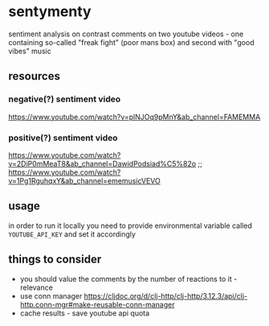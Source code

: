 # sentymenty

sentiment analysis on contrast comments on two youtube videos -
one containing so-called "freak fight" (poor mans box)
and second with "good vibes" music

## resources

### negative(?) sentiment video
https://www.youtube.com/watch?v=plNJOq9pMnY&ab_channel=FAMEMMA
### positive(?) sentiment video
https://www.youtube.com/watch?v=2DiP0mMeaT8&ab_channel=DawidPodsiad%C5%82o
;; https://www.youtube.com/watch?v=1Pg1RguhqxY&ab_channel=ememusicVEVO

## usage

in order to run it locally you need to provide environmental variable called
`YOUTUBE_API_KEY` and set it accordingly

## things to consider

- you should value the comments by the number of reactions to it - relevance
- use conn manager https://cljdoc.org/d/clj-http/clj-http/3.12.3/api/clj-http.conn-mgr#make-reusable-conn-manager
- cache results - save youtube api quota
